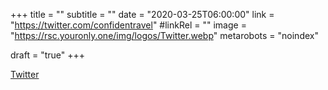 +++
title = ""
subtitle = ""
date = "2020-03-25T06:00:00"
link = "https://twitter.com/confidentravel"
#linkRel = ""
image = "https://rsc.youronly.one/img/logos/Twitter.webp"
metarobots = "noindex"

draft = "true"
+++

<a href="https://twitter.com/confidentravel" rel="me noopener external nofollow" referrerpolicy="strict-origin-when-cross-origin">Twitter</a>
